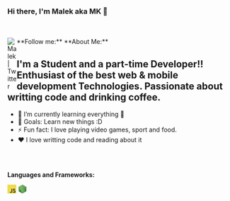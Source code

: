 ### Hi there, I'm Malek aka MK 👋 
<br />
<br />
**Follow me:** 

 <a href="https://twitter.com/ZaagMalek">
  <img align="left" alt="Malek| Twitter" width="21px" src="https://raw.githubusercontent.com/anuraghazra/anuraghazra/master/assets/twitter.svg"/>
</a>
**About Me:** 

## I'm a Student and a part-time Developer!! Enthusiast of the best web & mobile development Technologies. Passionate about writting code and drinking coffee.

- 🌱 I’m currently learning everything 🤣
- 🥅 Goals: Learn new things :D
- ⚡ Fun fact: I love playing video games, sport and food.
- ❤️ I love writting code and reading about it
<br />
<br />

**Languages and Frameworks:**  

<code><img height="20" src="https://raw.githubusercontent.com/github/explore/80688e429a7d4ef2fca1e82350fe8e3517d3494d/topics/javascript/javascript.png"></code>
<code><img height="20" src="https://raw.githubusercontent.com/github/explore/80688e429a7d4ef2fca1e82350fe8e3517d3494d/topics/nodejs/nodejs.png"></code> 


